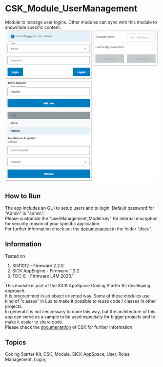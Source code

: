 # CSK_Module_UserManagement

Module to manage user logins. Other modules can sync with this module to show/hide specific content.  
![](https://github.com/SICKAppSpaceCodingStarterKit/CSK_Module_UserManagement/blob/main/docu/media/UI_Screenshot.png)

## How to Run

The app includes an GUI to setup users and to login. Default password for "Admin" is "admin".  
Please customize the "userManagement_Model.key" for internal encryption for security reason of your specific application.  
For further information check out the [documentation](https://raw.githack.com/SICKAppSpaceCodingStarterKit/CSK_Module_UserManagement/main/docu/CSK_Module_UserManagement.html) in the folder "docu".

## Information

Tested on  

1. SIM1012        - Firmware 2.2.0  
2. SICK AppEngine - Firmware 1.3.2  
3. TDC-E          - Firmware L4M 2023.1

This module is part of the SICK AppSpace Coding Starter Kit developing approach.  
It is programmed in an object oriented way. Some of these modules use kind of "classes" in Lua to make it possible to reuse code / classes in other projects.  
In general it is not neccessary to code this way, but the architecture of this app can serve as a sample to be used especially for bigger projects and to make it easier to share code.  
Please check the [documentation](https://github.com/SICKAppSpaceCodingStarterKit/.github/blob/main/docu/SICKAppSpaceCodingStarterKit_Documentation.md) of CSK for further information.  

## Topics

Coding Starter Kit, CSK, Module, SICK-AppSpace, User, Roles, Management, Login,
